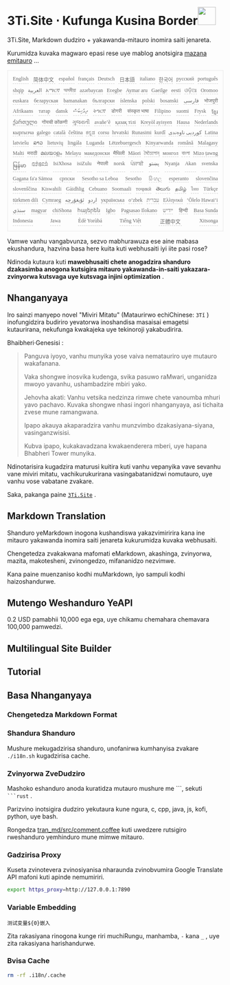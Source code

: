 <h1 style="justify-content:space-between">3Ti.Site ⋅ Kufunga Kusina Border<img src="//i-01.eu.org/3Ti/logo.svg" style="user-select:none;margin-top:-1px;width:42px"></h1>

3Ti.Site, Markdown dudziro + yakawanda-mitauro inomira saiti jenareta.

Kurumidza kuvaka magwaro epasi rese uye mablog anotsigira [mazana emitauro](https://github.com/i18n-site/node/blob/main/lang/src/index.js) ...

<pre class="langli" style="display:flex;flex-wrap:wrap;background:transparent;border:1px solid #eee;font-size:12px;box-shadow:0 0 3px inset #eee;padding:12px 5px 4px 12px;justify-content:space-between;"><style>pre.langli i{font-weight:300;font-family:s;margin-right:7px;margin-bottom:8px;font-style:normal;color:#666;border-bottom:1px dashed #ccc;}</style><i>English</i><i> 简体中文 </i><i>español</i><i>français</i><i>Deutsch</i><i> 日本語 </i><i>italiano</i><i>한국어</i><i>русский</i><i>português</i><i>shqip</i><i>‫العربية‬</i><i>አማርኛ</i><i>অসমীয়া</i><i>azərbaycan</i><i>Eʋegbe</i><i>Aymar aru</i><i>Gaeilge</i><i>eesti</i><i>ଓଡ଼ିଆ</i><i>Oromoo</i><i>euskara</i><i>беларуская</i><i>bamanakan</i><i>български</i><i>íslenska</i><i>polski</i><i>bosanski</i><i>‫فارسی‬</i><i>भोजपुरी</i><i>Afrikaans</i><i>татар</i><i>dansk</i><i>‫ދިވެހިބަސް‬</i><i>ትግርኛ</i><i>डोगरी</i><i>संस्कृत भाषा</i><i>Filipino</i><i>suomi</i><i>Frysk</i><i>ខ្មែរ</i><i>ქართული</i><i>गोंयची कोंकणी</i><i>ગુજરાતી</i><i>avañe’ẽ</i><i>қазақ тілі</i><i>Kreyòl ayisyen</i><i>Hausa</i><i>Nederlands</i><i>кыргызча</i><i>galego</i><i>català</i><i>čeština</i><i>ಕನ್ನಡ</i><i>corsu</i><i>hrvatski</i><i>Runasimi</i><i>kurdî</i><i>‫کوردیی ناوەندی‬</i><i>Latina</i><i>latviešu</i><i>ລາວ</i><i>lietuvių</i><i>lingála</i><i>Luganda</i><i>Lëtzebuergesch</i><i>Kinyarwanda</i><i>română</i><i>Malagasy</i><i>Malti</i><i>मराठी</i><i>മലയാളം</i><i>Melayu</i><i>македонски</i><i>मैथिली</i><i>Māori</i><i>মৈতৈলোন্</i><i>монгол</i><i>বাংলা</i><i>Mizo ṭawng</i><i>မြန်မာ</i><i>𞄀𞄄𞄰𞄩𞄍𞄜𞄰</i><i>IsiXhosa</i><i>isiZulu</i><i>नेपाली</i><i>norsk</i><i>ਪੰਜਾਬੀ</i><i>‫پښتو‬</i><i>Nyanja</i><i>Akan</i><i>svenska</i><i>Gagana fa'a Sāmoa</i><i>српски</i><i>Sesotho sa Leboa</i><i>Sesotho</i><i>සිංහල</i><i>esperanto</i><i>slovenčina</i><i>slovenščina</i><i>Kiswahili</i><i>Gàidhlig</i><i>Cebuano</i><i>Soomaali</i><i>тоҷикӣ</i><i>తెలుగు</i><i>தமிழ்</i><i>ไทย</i><i>Türkçe</i><i>türkmen dili</i><i>Cymraeg</i><i>‫ئۇيغۇرچە‬</i><i>‫اردو‬</i><i>українська</i><i>o‘zbek</i><i>‫עברית‬</i><i>Ελληνικά</i><i>ʻŌlelo Hawaiʻi</i><i>‫سنڌي‬</i><i>magyar</i><i>chiShona</i><i>հայերեն</i><i>Igbo</i><i>Pagsasao Ilokano</i><i>‫ייִדיש‬</i><i>हिन्दी</i><i>Basa Sunda</i><i>Indonesia</i><i>Jawa</i><i>Èdè Yorùbá</i><i>Tiếng Việt</i><i> 正體中文 </i><i>Xitsonga</i></pre>

Vamwe vanhu vangabvunza, sezvo mabhurawuza ese aine mabasa ekushandura, hazvina basa here kuita kuti webhusaiti iyi iite pasi rose?

Ndinoda kutaura kuti **mawebhusaiti chete anogadzira shanduro dzakasimba anogona kutsigira mitauro yakawanda-in-saiti yakazara-zvinyorwa kutsvaga uye kutsvaga injini optimization** .

## Nhanganyaya

Iro sainzi manyepo novel &quot;Miviri Mitatu&quot; (Mataurirwo echiChinese: `3Tǐ` ) inofungidzira budiriro yevatorwa inoshandisa masaisai emagetsi kutaurirana, nekufunga kwakajeka uye tekinoroji yakabudirira.

Bhaibheri·Genesisi :

> Panguva iyoyo, vanhu munyika yose vaiva nematauriro uye mutauro wakafanana.
>
> Vaka shongwe inosvika kudenga, svika pasuwo raMwari, unganidza mwoyo yavanhu, ushambadzire mbiri yako.
>
> Jehovha akati: Vanhu vetsika nedzinza rimwe chete vanoumba mhuri yavo pachavo. Kuvaka shongwe nhasi ingori nhanganyaya, asi tichaita zvese mune ramangwana.
>
> Ipapo akauya akaparadzira vanhu munzvimbo dzakasiyana-siyana, vasinganzwisisi.
>
> Kubva ipapo, kukakavadzana kwakaenderera mberi, uye hapana Bhabheri Tower munyika.

Ndinotarisira kugadzira maturusi kuitira kuti vanhu vepanyika vave sevanhu vane miviri mitatu, vachikurukurirana vasingabatanidzwi nomutauro, uye vanhu vose vabatane zvakare.

Saka, pakanga paine [`3Ti.Site`](//3Ti.Site) .

## Markdown Translation

Shanduro yeMarkdown inogona kushandiswa yakazvimiririra kana ine mitauro yakawanda inomira saiti jenareta kukurumidza kuvaka webhusaiti.

Chengetedza zvakakwana mafomati eMarkdown, akashinga, zvinyorwa, mazita, makotesheni, zvinongedzo, mifananidzo nezvimwe.

Kana paine muenzaniso kodhi muMarkdown, iyo sampuli kodhi haizoshandurwe.

## Mutengo Weshanduro YeAPI

0.2 USD pamabhii 10,000 ega ega, uye chikamu chemahara chemavara 100,000 pamwedzi.

## Multilingual Site Builder

## Tutorial

## Basa Nhanganyaya

### Chengetedza Markdown Format

### Shandura Shanduro

Mushure mekugadzirisa shanduro, unofanirwa kumhanyisa zvakare `./i18n.sh` kugadzirisa cache.

### Zvinyorwa ZveDudziro

Mashoko eshanduro anoda kuratidza mutauro mushure me \```, sekuti ` ```rust` .

Parizvino inotsigira dudziro yekutaura kune ngura, c, cpp, java, js, kofi, python, uye bash.

Rongedza [tran_md/src/comment.coffee](https://github.com/i18n-site/node/blob/main/tran_md/src/comment.coffee) kuti uwedzere rutsigiro rweshanduro yemhinduro mune mimwe mitauro.

### Gadzirisa Proxy

Kuseta zvinotevera zvinosiyanisa nharaunda zvinobvumira Google Translate API mafoni kuti apinde nemumiriri.

```bash
export https_proxy=http://127.0.0.1:7890
```

### Variable Embedding

```
测试变量${0}嵌入
```

Zita rakasiyana rinogona kunge riri muchiRungu, manhamba, `-` kana `_` , uye zita rakasiyana harishandurwe.

### Bvisa Cache

```bash
rm -rf .i18n/.cache
```
